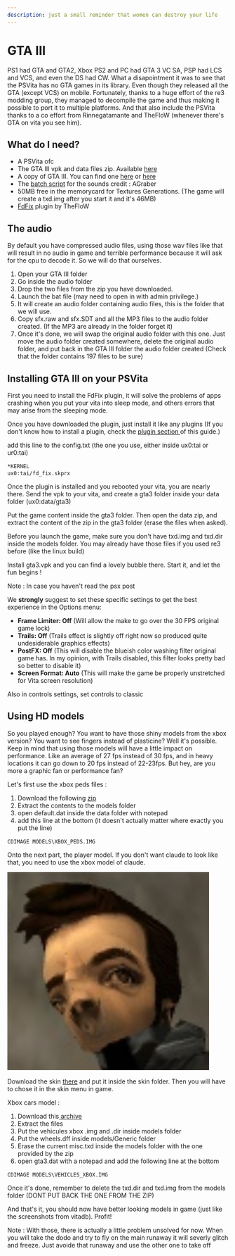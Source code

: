 ```yaml
---
description: just a small reminder that women can destroy your life
---
```


# GTA III

PS1 had GTA and GTA2, Xbox PS2 and PC had GTA 3 VC SA, PSP had LCS and VCS, and even the DS had CW. What a disapointment it was to see that the PSVita has no GTA games in its library. Even though they released all the GTA \(except VCS\) on mobile. Fortunately, thanks to a huge effort of the re3 modding group, they managed to decompile the game and thus making it possible to port it to multiple platforms. And that also include the PSVita thanks to a co effort from Rinnegatamante and TheFloW \(whenever there's GTA on vita you see him\).

## What do I need?

* A PSVita ofc
* The GTA III vpk and data files zip. Available [here](https://vitadb.rinnegatamante.it/#/info/589)
* A copy of GTA III. You can find one [here](https://store.steampowered.com/agecheck/app/12100/) or [here](https://www.rockstargames.com/fr/games/grandtheftauto3)
* The [batch script](https://github.com/AGraber/re3-nx/releases/download/23092020/convert_gta3_audio.zip) for the sounds credit : AGraber
* 50MB free in the memorycard for Textures Generations. \(The game will create a txd.img after you start it and it's 46MB\)
* [FdFix](https://github.com/TheOfficialFloW/FdFix) plugin by TheFloW

## The audio

By default you have compressed audio files, using those wav files like that will result in no audio in game and terrible performance because it will ask for the cpu to decode it. So we will do that ourselves.  


1. Open your GTA III folder
2. Go inside the audio folder
3. Drop the two files from the zip you have downloaded. 
4. Launch the bat file \(may need to open in with admin privilege.\)
5. It will create an audio folder containing audio files, this is the folder that we will use. 
6. Copy sfx.raw and sfx.SDT and all the MP3 files to the audio folder created. \(If the MP3 are already in the folder forget it\)
7. Once it's done, we will swap the original audio folder with this one. Just move the audio folder created somewhere, delete the original audio folder, and put back in the GTA III folder the audio folder created \(Check that the folder contains 197 files to be sure\)

## Installing GTA III on your PSVita

First you need to install the FdFix plugin, it will solve the problems of apps crashing when you put your vita into sleep mode, and others errors that may arise from the sleeping mode.

Once you have downloaded the plugin, just install it like any plugins \(If you don't know how to install a plugin, check the [plugin section ](https://samilops2.gitbook.io/vita-troubleshooting-guide/plugins-related-problem/error-when-using-autoplugin)of this guide.\)

add this line to the config.txt \(the one you use, either inside ux0:tai or ur0:tai\)

```text
*KERNEL
ux0:tai/fd_fix.skprx
```

Once the plugin is installed and you rebooted your vita, you are nearly there. Send the vpk to your vita, and create a gta3 folder inside your data folder \(ux0:data/gta3\)

Put the game content inside the gta3 folder. Then open the data zip, and extract the content of the zip in the gta3 folder \(erase the files when asked\). 

Before you launch the game, make sure you don't have txd.img and txd.dir inside the models folder. You may already have those files if you used re3 before \(like the linux build\)

Install gta3.vpk and you can find a lovely bubble there. Start it, and let the fun begins !  
  
Note : In case you haven't read the psx post 



 We **strongly** suggest to set these specific settings to get the best experience in the Options menu:  


* **Frame Limiter: Off** \(Will allow the make to go over the 30 FPS original game lock\) 
* **Trails: Off** \(Trails effect is slightly off right now so produced quite undesiderable graphics effects\)
* **PostFX: Off** \(This will disable the blueish color washing filter original game has. In my opinion, with Trails disabled, this filter looks pretty bad so better to disable it\)
* **Screen Format: Auto** \(This will make the game be properly unstretched for Vita screen resolution\)

Also in controls settings, set controls to classic



## Using HD models

So you played enough? You want to have those shiny models from the xbox version? You want to see fingers instead of plasticine? Well it's possible. Keep in mind that using those models will have a little impact on performance. Like an average of 27 fps instead of 30 fps, and in heavy locations it can go down to 20 fps instead of 22-23fps. But hey, are you more a graphic fan or performance fan?

Let's first use the xbox peds files : 

1. Download the following [zip](http://gta.rockstarvision.com/xbox_peds_cdimage.zip)
2. Extract the contents to the models folder
3. open default.dat inside the data folder with notepad
4. add this line at the bottom \(it doesn't actually matter where exactly you put the line\)

```text
CDIMAGE MODELS\XBOX_PEDS.IMG
```

Onto the next part, the player model. If you don't want claude to look like that, you need to use the xbox model of claude.

![pain](../.gitbook/assets/image%20%2810%29.png)

Download the skin [there](https://cdn.discordapp.com/attachments/768443721447768096/769278769449533450/playa5_xbox.bmp) and put it inside the skin folder. Then you will have to chose it in the skin menu in game.

Xbox cars model : 

1. Download this[ archive](http://gta.rockstarvision.com/xbox_vehicles_iii.7z)
2. Extract the files
3. Put the vehicules xbox .img and .dir inside models folder
4. Put the wheels.dff inside models/Generic folder
5. Erase the current misc.txd inside the models folder with the one provided by the zip
6. open gta3.dat with a notepad and add the following line at the bottom

```text
CDIMAGE MODELS\VEHICLES_XBOX.IMG
```

Once it's done, remember to delete the txd.dir and txd.img from the models folder \(DONT PUT BACK THE ONE FROM THE ZIP\)

And that's it, you should now have better looking models in game \(just like the screenshots from vitadb\). Profit!

Note : With those, there is actually a little problem unsolved for now. When you will take the dodo and try to fly on the main runaway it will severly glitch and freeze. Just avoide that runaway and use the other one to take off



